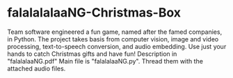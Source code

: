 # falalalalaaNG-Christmas-Box
Team software engineered a fun game, named after the famed companies, in Python. The project takes basis from computer vision, image and video processing, text-to-speech conversion, and audio embedding. 
Use just your hands to catch Christmas gifts and have fun!
Description in "falalalaaNG.pdf"
Main file is "falalalaaNG.py". Thread them with the attached audio files.
